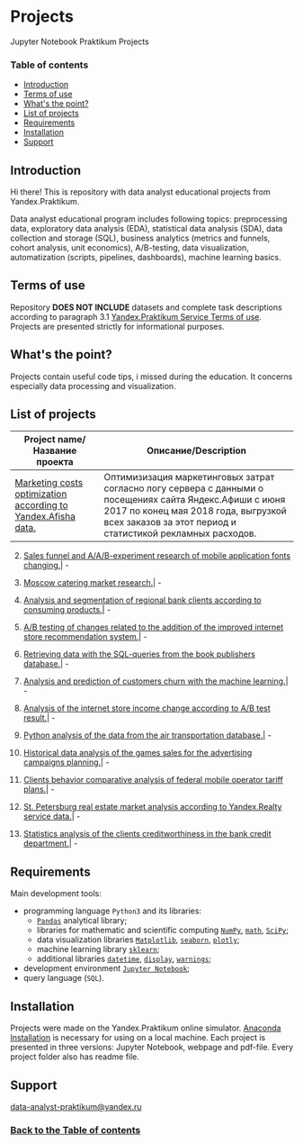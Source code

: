 # Projects
Jupyter Notebook Praktikum Projects

### Table of contents<a class="anchor" id="contents"></a>
* [Introduction](#chapter1)
* [Terms of use](#chapter2)
* [What's the point?](#chapter3)
* [List of projects](#chapter4)
* [Requirements](#chapter5)
* [Installation](#chapter6)
* [Support](#chapter7)

## Introduction<a class="anchor" id="chapter1"></a>
Hi there! This is repository with data analyst educational projects from Yandex.Praktikum.

Data analyst educational program includes following topics: preprocessing data, exploratory data analysis (EDA), statistical data analysis (SDA), data collection and storage (SQL), business analytics (metrics and funnels, cohort analysis, unit economics), A/B-testing, data visualization, automatization (scripts, pipelines, dashboards), machine learning basics.

## Terms of use<a class="anchor" id="chapter2"></a>

Repository **DOES NOT INCLUDE** datasets and complete task descriptions according to paragraph 3.1 [Yandex.Praktikum Service Terms of use](https://yandex.ru/legal/praktikum_termsofuse/). Projects are presented strictly for informational purposes.

## What's the point?<a class="anchor" id="chapter3"></a>
Projects contain useful code tips, i missed during the education. It concerns especially data processing and visualization.

## List of projects<a class="anchor" id="chapter4"></a>
Project name/Название проекта | Описание/Description
--- | ---
[Marketing costs optimization according to Yandex.Afisha data.](https://github.com/data-analyst-praktikum/Projects/tree/main/1_Marketing_costs_optimization) | Оптимизизация маркетинговых затрат согласно логу сервера с данными о посещениях сайта Яндекс.Афиши с июня 2017 по конец мая 2018 года, выгрузкой всех заказов за этот период и статистикой рекламных расходов.

2. [Sales funnel and A/A/B-experiment research of mobile application fonts changing.](https://github.com/data-analyst-praktikum/Projects/tree/main/2_Sales_funnel_and_AAB-experiment_research)| -

3. [Moscow catering market research.](https://github.com/data-analyst-praktikum/Projects/tree/main/3_Catering_market_research)| -

4. [Analysis and segmentation of regional bank clients according to consuming products.](https://github.com/data-analyst-praktikum/Projects/tree/main/4_Bank_clients_analysis_and_segmentation)| -

5. [A/B testing of changes related to the addition of the improved internet store recommendation system.](https://github.com/data-analyst-praktikum/Projects/tree/main/5_AB_testing_of_recommendation_system_changes)| -

6. [Retrieving data with the SQL-queries from the book publishers database.](https://github.com/data-analyst-praktikum/Projects/tree/main/6_SQL-queries_from_the_book_publishers_database)| -

7. [Analysis and prediction of customers churn with the machine learning.](https://github.com/data-analyst-praktikum/Projects/tree/main/7_Analysis_and_prediction_of_customers_churn_with_the_machine_learning)| -

8. [Analysis of the internet store income change according to A/B test result.](https://github.com/data-analyst-praktikum/Projects/tree/main/8_AB_test_of_the_internet_store_income_change)| -

9. [Python analysis of the data from the air transportation database.](https://github.com/data-analyst-praktikum/Projects/tree/main/9_SQL-queries_from_the_air_transportation_database_and_analysis_in_Python)| -

10. [Historical data analysis of the games sales for the advertising campaigns planning.](https://github.com/data-analyst-praktikum/Projects/tree/main/A_Historical_data_analysis_of_the_games_sales)| -

11. [Clients behavior сomparative analysis of federal mobile operator tariff plans.](https://github.com/data-analyst-praktikum/Projects/tree/main/B_Clients_behavior_%D1%81omparative_analysis_of_tariff_plans)| -

12. [St. Petersburg real estate market analysis according to Yandex.Realty service data.](https://github.com/data-analyst-praktikum/Projects/tree/main/C_St._Petersburg_real_estate_market_analysis)| -

13. [Statistics analysis of the clients creditworthiness in the bank credit department.](https://github.com/data-analyst-praktikum/Projects/tree/main/D_Statistics_analysis_of_the_clients_creditworthiness)| -

## Requirements<a class="anchor" id="chapter5"></a>

Main development tools:
- programming language `Python3` and its libraries:
	- [`Pandas`](https://pandas.pydata.org/) analytical library;
	- libraries for mathematic and scientific computing [`NumPy`](http://www.numpy.org/), [`math`](https://docs.python.org/3/library/math.html), [`SciPy`](https://www.scipy.org/);
	- data visualization libraries [`Matplotlib`](https://matplotlib.org/), [`seaborn`](https://seaborn.pydata.org/), [`plotly`](https://plotly.com/python/);
	- machine learning library [`sklearn`](https://www.sklearn.org/);
	- additional libraries [`datetime`](https://docs.python.org/3/library/datetime.html), [`display`](https://ipython.org/ipython-doc/3/api/generated/IPython.display.html), [`warnings`](https://docs.python.org/3/library/warnings.html);
- development environment [`Jupyter Notebook`](https://jupyter.org/);
- query language (`SQL`).

## Installation<a class="anchor" id="chapter6"></a>

Projects were made on the Yandex.Praktikum online simulator. [Anaconda Installation](https://www.anaconda.com/distribution/) is necessary for using on a local machine. Each project is presented in three versions: Jupyter Notebook, webpage and pdf-file. Every project folder also has readme file.

## Support<a class="anchor" id="#chapter7"></a>

data-analyst-praktikum@yandex.ru

### [Back to the Table of contents](#contents)
